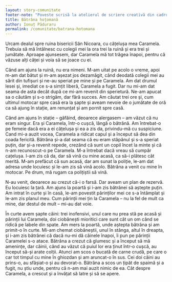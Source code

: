 ```yaml
---
layout: story-comunitate
footer-note: "Poveste scrisă la atelierul de scriere creativă din cadrul Școlii de Vară Voice Your Place: Curtea de Argeș."
title: Bătrâna hoțomană
author: Ionuț Păduraru
permalink: /comunitate/batrana-hotomana
---
```


Urcam dealul spre ruina bisericii Sân Nicoara, cu cățelușa mea Caramela. Trebuia să mă întâlnesc cu colegii mei la ora trei la ruină și era trei și jumătate. Aproape ajunsesem, dar Caramela mă tot trăgea înapoi, pentru că văzuse alți căței și voia să se joace cu ei.

Când am ajuns la ruină, nu era nimeni. M-am uitat pe acolo o vreme, apoi m-am dat bătut și m-am așezat jos dezamăgit, când deodată colegii mei au sărit din tufișuri și ne-au speriat pe mine și pe Caramela. Am dat drumul lesei și, imediat ce s-a simțit liberă, Caramela a fugit. Dar nu mi-am dat seama de asta decât după ce mi-am revenit din sperietură. Ne-am apucat sa o căutăm și s-o strigăm, dar fără succes. Am căutat trei ore și, cum ultimul motocar spre casă era la șapte și aveam nevoie de o jumătate de oră ca să ajung în stație, am renunțat și am pornit spre casă. 

Când am ajuns în stație – gâfâind, deoarece alergasem – am văzut că nu eram singur. Era și Caramela,  într-o cușcă, lângă o bătrână. Am întrebat-o pe femeie dacă era a ei cățelușa și ea a zis da, privindu-mă cu suspiciune. Cand mi-a auzit vocea, Caramela a ridicat capul și a început să dea din coada fericită. Bătrâna și-a dat seama că eu eram stăpânul și s-a speriat puțin, dar și-a revenit repede, crezând că sunt un copil încet la minte și că n-am recunoscut-o pe Caramela. 
M-a întrebat dacă vreau să cumpăr cațelușa. I-am zis că da, dar să vină cu mine acasă, ca să-i plătesc cât merită. M-am prefăcut că sun acasă, dar am sunat la poliție, le-am dat adresa unde locuiesc și le-am zis să vină acolo. Bătrâna a venit cu mine în motocar. Pe drum, mă rugam ca polițiștii să vină. 

N-au venit, deoarece au crezut că-i o farsă. Dar aveam un plan de rezervă. 
Eu locuiesc la țară. Am ajuns la poartă și i-am zis bătrânei să aștepte puțin. Am intrat în curte și în casă, le-am povestit părinților mei ce s-a întâmplat și le-am zis planul meu. Cum părinții mei țin la Caramela – nu la fel de mult ca mine, dar destul de mult – mi-au dat voie.

În curte avem șapte câini: trei inofensivi, unul care nu prea stă pe acasă și părinții lui Caramela, doi ciobănești mioritici care sunt cât un om când se ridică pe labele din spate. Am mers la poartă, unde aștepta bătrâna și am primit-o în curte. Mi-am chemat ciobăneștii, unul în stânga, altul în dreapta, și i-am zis bătrânei că dacă nu-mi dă câinele înapoi, îi pun pe părinții Caramelei s-o atace. Bătrâna a crezut că glumesc și a început să mă amenințe, dar câinii, când au văzut că puiul lor era ținut într-o cușcă, au început să-și arate colții. Atunci am scos o bucată de carne crudă, pe care o car tot timpul cu mine în ghiozdan și am aruncat-o în sus. Cei doi câini au prins-o, au sfâșiat-o și au devorat-o. Bătrâna a scos un țipăt de spaimă și a fugit, nu știu unde, pentru că n-am mai auzit nimic de ea. Cât despre Caramela, a crescut și a învățat să latre și să se apere.
